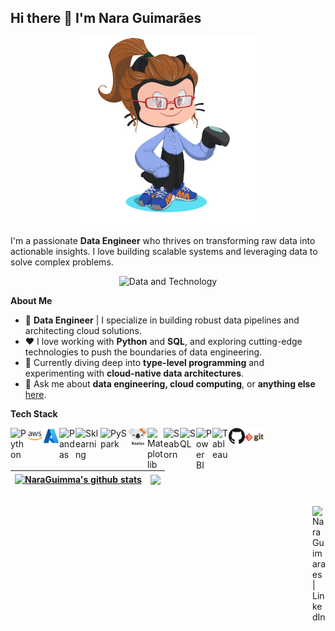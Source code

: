 ## Hi there 👋 I'm Nara Guimarães

<div align="center">
  <img src="octocat-naraguimma.png" alt="Octocat Nara Guimma" width="300" />
</div>

I'm a passionate **Data Engineer** who thrives on transforming raw data into actionable insights. I love building scalable systems and leveraging data to solve complex problems.


<div align="center">
  <img src="https://github.com/user-attachments/assets/eb9ca764-dbf9-456a-af68-039568b7354d" alt="Data and Technology" width="500"/>
</div>

**About Me**

- 💼 **Data Engineer** | I specialize in building robust data pipelines and architecting cloud solutions.
- ❤️ I love working with **Python** and **SQL**, and exploring cutting-edge technologies to push the boundaries of data engineering.
- 🚀 Currently diving deep into **type-level programming** and experimenting with **cloud-native data architectures**.
- 💬 Ask me about **data engineering, cloud computing**, or **anything else** [here](https://github.com/NaraGuimma/NaraGuimma/issues).


**Tech Stack**

<img align="left" alt="Python" width="26px" src="https://cdn3.iconfinder.com/data/icons/logos-and-brands-adobe/512/267_Python-512.png" />

<img align="left" alt="AWS" width="26px" src="https://raw.githubusercontent.com/github/explore/80688e429a7d4ef2fca1e82350fe8e3517d3494d/topics/aws/aws.png" />

<img align="left" alt="Azure" width="26px" src="https://raw.githubusercontent.com/github/explore/80688e429a7d4ef2fca1e82350fe8e3517d3494d/topics/azure/azure.png" />

<img align="left" alt="Pandas" width="26px" src="https://cdn.jsdelivr.net/npm/simple-icons@3.4.0/icons/pandas.svg" />

<img align="left" alt="Sklearning" width="40px" src="https://upload.wikimedia.org/wikipedia/commons/thumb/0/05/Scikit_learn_logo_small.svg/1200px-Scikit_learn_logo_small.svg.png" />

<img align="left" alt="PySpark" width="45px" src="https://miro.medium.com/max/1400/0*bqHf2WCDUlm7_hU3.png" />

<img align="left" alt="Koalas" width="30px" src="https://raw.githubusercontent.com/databricks/koalas/master/icons/koalas-logo.png" />

<img align="left" alt="Matplotlib" width="26px" src="https://w7.pngwing.com/pngs/215/492/png-transparent-matplotlib-python-computer-software-introduction-to-algorithms-angle-symmetry-plot.png" />

<img align="left" alt="Seaborn" width="26px" src="https://avatars.githubusercontent.com/u/22799945?s=200&v=4" />

<img align="left" alt="SQL" width="26px" src="https://user-images.githubusercontent.com/71708626/110930288-ae775d00-8307-11eb-9267-7d9c58ab4df9.png" />

<img align="left" alt="Power BI" width="26px" src="https://user-images.githubusercontent.com/71708626/110930907-702e6d80-8308-11eb-8b03-9c4ad447bcf8.png" />

<img align="left" alt="Tableau" width="26px" src="https://user-images.githubusercontent.com/71708626/110930621-19c12f00-8308-11eb-9319-93b0a1d1a6fb.png" />

<img align="left" alt="GitHub" width="26px" src="https://raw.githubusercontent.com/github/explore/78df643247d429f6cc873026c0622819ad797942/topics/github/github.png" />

<img align="left" alt="Git" width="30px" src="https://raw.githubusercontent.com/github/explore/80688e429a7d4ef2fca1e82350fe8e3517d3494d/topics/git/git.png" />

 

| <a href="https://github.com/naraguimma/github-readme-stats"><img align="center" src="https://github-readme-stats.vercel.app/api?username=naraguimma&show_icons=true&include_all_commits=true&theme=buefy&hide_border=true" alt="NaraGuimma's github stats" /></a> | <a href="https://github.com/naraguimma/github-readme-stats"><img align="center" src="https://github-readme-stats.vercel.app/api/top-langs/?username=naraguimma&layout=compact&theme=buefy&hide_border=true" /></a> |
| ------------- | ------------- |

<!--
#### Top Repositories


<a href="https://github.com/naraguimma/github-readme-stats">
  <img align="center" src="https://github-readme-stats.vercel.app/api/pin/?username=NaraGuimma&repo=github-readme-stats&theme=buefy" />
</a>
<a href="https://github.com/NaraGuimma/NaraGuimma.github.io">
  <img align="center" src="https://github-readme-stats.vercel.app/api/pin/?username=NaraGuimma&repo=NaraGuimma.github.io&theme=buefy" />
</a>

<br />
-->
<br />

<a href="https://www.linkedin.com/in/nara-guimaraes/">
  <img align="right" alt="Nara Guimaraes | LinkedIn" width="21px" src="https://github.com/user-attachments/assets/83134688-8264-43e4-9a61-8c947a8b21be" />
</a>


